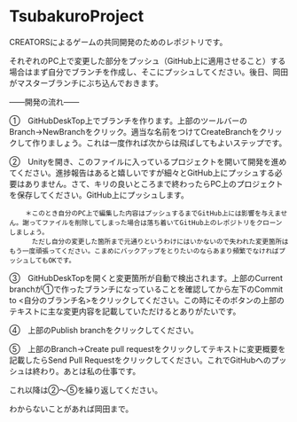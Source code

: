 ﻿# TsubakuroProject
CREATORSによるゲームの共同開発のためのレポジトリです。

それぞれのPC上で変更した部分をプッシュ（GitHub上に適用させること）する場合はまず自分でブランチを作成し、そこにプッシュしてください。後日、岡田がマスターブランチにぶち込んでおきます。

――開発の流れ――

①　GitHubDeskTop上でブランチを作ります。上部のツールバーのBranch→NewBranchをクリック。適当な名前をつけてCreateBranchをクリックして作りましょう。これは一度作れば次からは飛ばしてもよいステップです。

②　Unityを開き、このファイルに入っているプロジェクトを開いて開発を進めてください。進捗報告はあると嬉しいですが細々とGitHub上にプッシュする必要はありません。さて、キリの良いところまで終わったらPC上のプロジェクトを保存してください。GitHub上にプッシュします。

		＊このとき自分のPC上で編集した内容はプッシュするまでGitHub上には影響を与えません。謝ってファイルを削除してしまった場合は落ち着いてGitHub上のレポジトリをクローンしましょう。
		　ただし自分の変更した箇所まで元通りというわけにはいかないので失われた変更箇所はもう一度頑張ってください。こまめにバックアップをとりたいのならあまり頻繁でなければプッシュしてもOKです。

③　GitHubDeskTopを開くと変更箇所が自動で検出されます。上部のCurrent branchが①で作ったブランチになっていることを確認してから左下のCommit to <自分のブランチ名>をクリックしてください。この時にそのボタンの上部のテキストに主な変更内容を記載していただけるとありがたいです。

④　上部のPublish branchをクリックしてください。

⑤　上部のBranch→Create pull requestをクリックしてテキストに変更概要を記載したらSend Pull Requestをクリックしてください。これでGitHubへのプッシュは終わり。あとは私の仕事です。

これ以降は②～⑤を繰り返してください。

わからないことがあれば岡田まで。